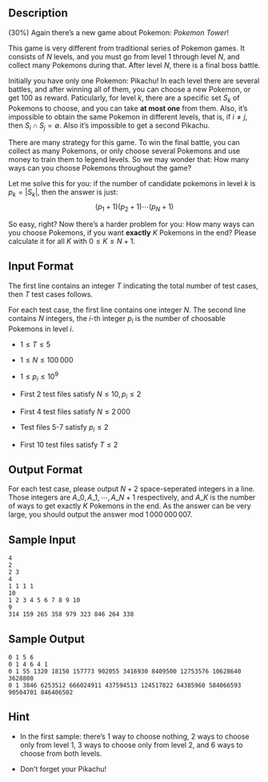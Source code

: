 Description
-----------

($30\%$) Again there’s a new game about Pokemon: <span>*Pokemon
Tower*</span>!

This game is very different from traditional series of Pokemon games. It
consists of $N$ levels, and you must go from level $1$ through level
$N$, and collect many Pokemons during that. After level $N$, there is a
final boss battle.

Initially you have only one Pokemon: Pikachu! In each level there are
several battles, and after winning all of them, you can choose a new
Pokemon, or get 100 as reward. Paticularly, for level $k$, there are a
specific set $S_k$ of Pokemons to choose, and you can take <span>**at
most one**</span> from them. Also, it’s impossible to obtain the same
Pokemon in different levels, that is, if $i \neq j$, then
$S_i \cap S_j = \emptyset$. Also it’s impossible to get a second
Pikachu.

There are many strategy for this game. To win the final battle, you can
collect as many Pokemons, or only choose several Pokemons and use money
to train them to legend levels. So we may wonder that: How many ways can
you choose Pokemons throughout the game?

Let me solve this for you: if the number of candidate pokemons in level
$k$ is $p_k = |S_k|$, then the answer is just:
$$(p_1 + 1)(p_2 + 1) \cdots (p_N + 1)$$

So easy, right? Now there’s a harder problem for you: How many ways can
you choose Pokemons, if you want <span>**exactly**</span> $K$ Pokemons
in the end? Please calculate it for all $K$ with $0 \leq K \leq N+1$.

Input Format
------------

The first line contains an integer $T$ indicating the total number of
test cases, then $T$ test cases follows.

For each test case, the first line contains one integer $N$. The second
line contains $N$ integers, the $i$-th integer $p_i$ is the number of
choosable Pokemons in level $i$.

-   $1 \le T \le 5$

-   $1 \le N \le 100\,000$

-   $1 \le p_i \le 10^9$

-   First 2 test files satisfy $N \le 10, p_i \le 2$

-   First 4 test files satisfy $N \le 2\,000$

-   Test files 5-7 satisfy $p_i \le 2$

-   First 10 test files satisfy $T \le 2$

Output Format
-------------

For each test case, please output $N+2$ space-seperated integers in a
line. Those integers are $A\_0, A\_1, \cdots, A\_{N+1}$ respectively, and
$A\_K$ is the number of ways to get exactly $K$ Pokemons in the end. As
the answer can be very large, you should output the answer mod
$1\,000\,000\,007$.

Sample Input
------------

    4
    2
    2 3
    4
    1 1 1 1
    10
    1 2 3 4 5 6 7 8 9 10
    9
    314 159 265 358 979 323 846 264 338

Sample Output
-------------

    0 1 5 6
    0 1 4 6 4 1
    0 1 55 1320 18150 157773 902055 3416930 8409500 12753576 10628640 3628800
    0 1 3846 6253512 666024911 437594513 124517822 64385960 584066593 90504701 846406502

Hint
----

-   In the first sample: there’s $1$ way to choose nothing, $2$ ways to
    choose only from level 1, $3$ ways to choose only from level 2, and
    $6$ ways to choose from both levels.

-   Don’t forget your Pikachu!



